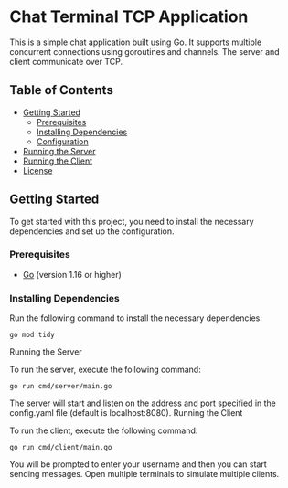 # Chat Terminal TCP Application

This is a simple chat application built using Go. It supports multiple concurrent connections using goroutines and channels. The server and client communicate over TCP.

## Table of Contents

- [Getting Started](#getting-started)
  - [Prerequisites](#prerequisites)
  - [Installing Dependencies](#installing-dependencies)
  - [Configuration](#configuration)
- [Running the Server](#running-the-server)
- [Running the Client](#running-the-client)
- [License](#license)

## Getting Started

To get started with this project, you need to install the necessary dependencies and set up the configuration.

### Prerequisites

- [Go](https://golang.org/doc/install) (version 1.16 or higher)

### Installing Dependencies

Run the following command to install the necessary dependencies:

```
go mod tidy
```

Running the Server

To run the server, execute the following command:

```
go run cmd/server/main.go
```
The server will start and listen on the address and port specified in the config.yaml file (default is localhost:8080).
Running the Client

To run the client, execute the following command:

```
go run cmd/client/main.go
```

You will be prompted to enter your username and then you can start sending messages. Open multiple terminals to simulate multiple clients.